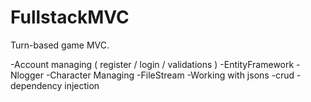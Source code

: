 # FullstackMVC

Turn-based game MVC.

-Account managing ( register / login  / validations )
-EntityFramework
-Nlogger
-Character Managing
-FileStream
-Working with jsons
-crud
-dependency injection
